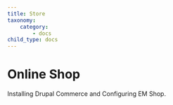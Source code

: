 ```yaml
---
title: Store
taxonomy:
    category:
        - docs
child_type: docs
---
```


# Online Shop

Installing Drupal Commerce and Configuring EM Shop.